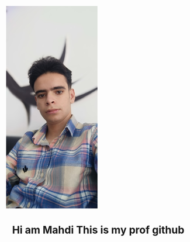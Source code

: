 <img src='./IMG_20240819_124338.jpg' width=250px />







<h1 align= center>Hi am Mahdi This is my prof github</h1>





